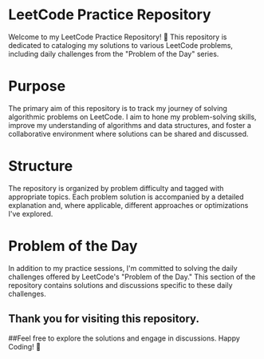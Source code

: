 # LeetCode Practice Repository
Welcome to my LeetCode Practice Repository! 🚀 This repository is dedicated to cataloging my solutions to various LeetCode problems, including daily challenges from the "Problem of the Day" series.

# Purpose
The primary aim of this repository is to track my journey of solving algorithmic problems on LeetCode. I aim to hone my problem-solving skills, improve my understanding of algorithms and data structures, and foster a collaborative environment where solutions can be shared and discussed.

# Structure
The repository is organized by problem difficulty and tagged with appropriate topics. Each problem solution is accompanied by a detailed explanation and, where applicable, different approaches or optimizations I've explored.

# Problem of the Day
In addition to my practice sessions, I'm committed to solving the daily challenges offered by LeetCode's "Problem of the Day." This section of the repository contains solutions and discussions specific to these daily challenges.

## Thank you for visiting this repository. 
##Feel free to explore the solutions and engage in discussions. Happy Coding! 🌟
